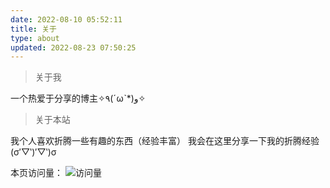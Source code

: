 ```yaml
---
date: 2022-08-10 05:52:11
title: 关于
type: about
updated: 2022-08-23 07:50:25
---
```

> 关于我

一个热爱于分享的博主✧٩(ˊωˋ*)و✧

> 关于本站

我个人喜欢折腾一些有趣的东西（经验丰富）
我会在这里分享一下我的折腾经验(σ′▽‵)′▽‵)σ

本页访问量：
![访问量](https://count.getloli.com/get/@yxlr?theme=rule34)
